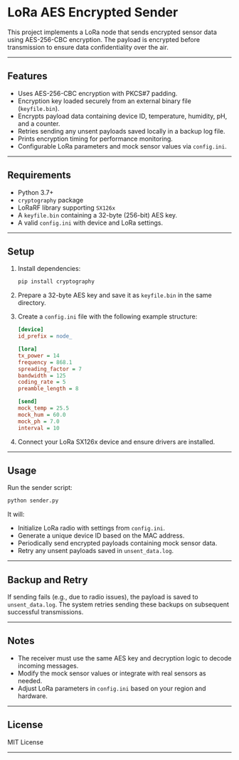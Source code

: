 # LoRa AES Encrypted Sender

This project implements a LoRa node that sends encrypted sensor data using AES-256-CBC encryption. The payload is encrypted before transmission to ensure data confidentiality over the air.

---

## Features

* Uses AES-256-CBC encryption with PKCS#7 padding.
* Encryption key loaded securely from an external binary file (`keyfile.bin`).
* Encrypts payload data containing device ID, temperature, humidity, pH, and a counter.
* Retries sending any unsent payloads saved locally in a backup log file.
* Prints encryption timing for performance monitoring.
* Configurable LoRa parameters and mock sensor values via `config.ini`.

---

## Requirements

* Python 3.7+
* `cryptography` package
* LoRaRF library supporting `SX126x`
* A `keyfile.bin` containing a 32-byte (256-bit) AES key.
* A valid `config.ini` with device and LoRa settings.

---

## Setup

1. Install dependencies:

   ```bash
   pip install cryptography
   ```

2. Prepare a 32-byte AES key and save it as `keyfile.bin` in the same directory.

3. Create a `config.ini` file with the following example structure:

   ```ini
   [device]
   id_prefix = node_

   [lora]
   tx_power = 14
   frequency = 868.1
   spreading_factor = 7
   bandwidth = 125
   coding_rate = 5
   preamble_length = 8

   [send]
   mock_temp = 25.5
   mock_hum = 60.0
   mock_ph = 7.0
   interval = 10
   ```

4. Connect your LoRa SX126x device and ensure drivers are installed.

---

## Usage

Run the sender script:

```bash
python sender.py
```

It will:

* Initialize LoRa radio with settings from `config.ini`.
* Generate a unique device ID based on the MAC address.
* Periodically send encrypted payloads containing mock sensor data.
* Retry any unsent payloads saved in `unsent_data.log`.

---

## Backup and Retry

If sending fails (e.g., due to radio issues), the payload is saved to `unsent_data.log`. The system retries sending these backups on subsequent successful transmissions.

---

## Notes

* The receiver must use the same AES key and decryption logic to decode incoming messages.
* Modify the mock sensor values or integrate with real sensors as needed.
* Adjust LoRa parameters in `config.ini` based on your region and hardware.

---

## License

MIT License

---
